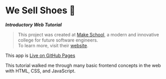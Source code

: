 # We Sell Shoes 👞
***Introductory Web Tutorial***
> This project was created at [Make School](https://github.com/MakeSchool), a modern and innovative college for future software engineers.  
> To learn more, visit their [website](http://make.sc).

This app is [Live on GitHub Pages](https://noltron000.github.io/we-sell-shoes)

This tutorial walked me through many basic frontend concepts in the web with HTML, CSS, and JavaScript.
